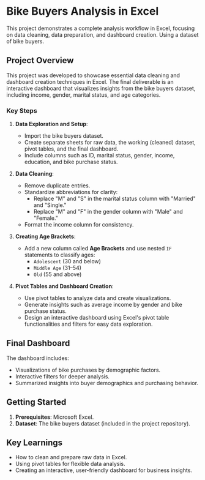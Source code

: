 # Bike Buyers Analysis in Excel

This project demonstrates a complete analysis workflow in Excel, focusing on data cleaning, data preparation, and dashboard creation. Using a dataset of bike buyers.

## Project Overview

This project was developed to showcase essential data cleaning and dashboard creation techniques in Excel. The final deliverable is an interactive dashboard that visualizes insights from the bike buyers dataset, including income, gender, marital status, and age categories.

### Key Steps

1. **Data Exploration and Setup**:
   - Import the bike buyers dataset.
   - Create separate sheets for raw data, the working (cleaned) dataset, pivot tables, and the final dashboard.
   - Include columns such as ID, marital status, gender, income, education, and bike purchase status.

2. **Data Cleaning**:
   - Remove duplicate entries.
   - Standardize abbreviations for clarity:
     - Replace "M" and "S" in the marital status column with "Married" and "Single."
     - Replace "M" and "F" in the gender column with "Male" and "Female."
   - Format the income column for consistency.

3. **Creating Age Brackets**:
   - Add a new column called **Age Brackets** and use nested `IF` statements to classify ages:
     - `Adolescent` (30 and below)
     - `Middle Age` (31–54)
     - `Old` (55 and above)

4. **Pivot Tables and Dashboard Creation**:
   - Use pivot tables to analyze data and create visualizations.
   - Generate insights such as average income by gender and bike purchase status.
   - Design an interactive dashboard using Excel's pivot table functionalities and filters for easy data exploration.

## Final Dashboard

The dashboard includes:
   - Visualizations of bike purchases by demographic factors.
   - Interactive filters for deeper analysis.
   - Summarized insights into buyer demographics and purchasing behavior.

## Getting Started

1. **Prerequisites**: Microsoft Excel.
2. **Dataset**: The bike buyers dataset (included in the project repository).

## Key Learnings

- How to clean and prepare raw data in Excel.
- Using pivot tables for flexible data analysis.
- Creating an interactive, user-friendly dashboard for business insights.

